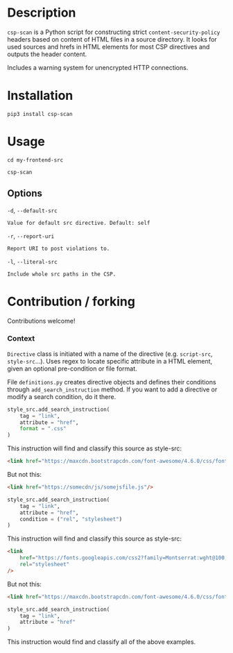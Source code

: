 # Description

`csp-scan` is a Python script for constructing strict `content-security-policy` headers based on content of HTML files in a source directory. It looks for used sources and hrefs in HTML elements for most CSP directives and outputs the header content.

Includes a warning system for unencrypted HTTP connections.



# Installation

`pip3 install csp-scan`

# Usage

`cd my-frontend-src`

`csp-scan`

## Options

  `-d`, `--default-src`
                        
    Value for default src directive. Default: self
  
  `-r`, `--report-uri`
    
    Report URI to post violations to.
  
  `-l`, `--literal-src`     
    
    Include whole src paths in the CSP.

# Contribution / forking

Contributions welcome!

### Context

`Directive` class is initiated with a name of the directive (e.g. `script-src`, `style-src`...). Uses regex to locate specific attribute in a HTML element, given an optional pre-condition or file format. 

File `definitions.py` creates directive objects and defines their conditions through `add_search_instruction` method. If you want to add a directive or modify a search condition, do it there. 

```python
style_src.add_search_instruction(
    tag = "link",
    attribute = "href",
    format = ".css"
)
```

This instruction will find and classify this source as style-src:

```html    
<link href="https://maxcdn.bootstrapcdn.com/font-awesome/4.6.0/css/font-awesome.min.css"/>
```

But not this:

```html    
<link href="https://somecdn/js/somejsfile.js"/>
```

```python
style_src.add_search_instruction(
    tag = "link",
    attribute = "href",
    condition = ("rel", "stylesheet")
)
```

This instruction will find and classify this source as style-src:

```html    
<link
    href="https://fonts.googleapis.com/css2?family=Montserrat:wght@100;400;500;600;700&display=swap"
    rel="stylesheet"
/>
```

But not this:

```html    
<link href="https://maxcdn.bootstrapcdn.com/font-awesome/4.6.0/css/font-awesome.min.css"/>
```

```python
style_src.add_search_instruction(
    tag = "link",
    attribute = "href"
)
```

This instruction would find and classify all of the above examples.